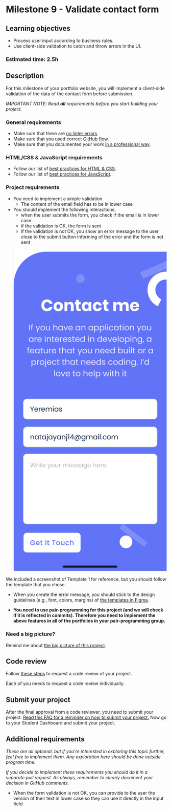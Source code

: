 # Milestone 9 - Validate contact form

## Learning objectives

- Process user input according to business rules.
- Use client-side validation to catch and throw errors in the UI.

### Estimated time: 2.5h

## Description

For this milestone of your portfolio website, you will implement a client-side validation of the data of the contact form before submission.

*IMPORTANT NOTE: Read **all** requirements before you start building your project.*

### General requirements

- Make sure that there are [no linter errors](https://github.com/microverseinc/linters-config).
- Make sure that you used correct [GitHub flow](https://github.com/microverseinc/curriculum-transversal-skills/blob/main/git-github/articles/github_flow.md).
- Make sure that you documented your work [in a professional way](https://github.com/microverseinc/curriculum-transversal-skills/blob/main/documentation/articles/professional_repo_rules.md).

### HTML/CSS & JavaScript requirements

- Follow our list of [best practices for HTML & CSS](https://github.com/microverseinc/curriculum-html-css/blob/main/articles/html_css_best_practices.md).
- Follow our list of [best practices for JavaScript](https://github.com/microverseinc/curriculum-html-css/blob/main/articles/javascript_best_practices.md).

### Project requirements

- You need to implement a simple validation
  - The content of the email field has to be in lower case
- You should implement the following interactions:
  - when the user submits the form, you check if the email is in lower case
  - if the validation is OK, the form is sent
  - if the validation is not OK, you show an error message to the user close to the submit button informing of the error and the form is not sent
  <p align="center">
    <img src="./images/m3_contact_form/contact_form.png" alt="Mobile popup" />
  </p>

We included a screenshot of Template 1 for reference, but you should follow the template that you chose.

- When you create the error message, you should stick to the design guidelines (e.g., font, colors, margins) of [the templates in Figma](https://www.figma.com/file/l7SqJ3ZfkAKih9sFxvWSR4/Microverse-Student-Project-1?node-id=0%3A1).

- **You need to use pair-programming for this project (and we will check if it is reflected in commits). Therefore you need to implement the above features in all of the portfolios in your pair-programming group.**


### Need a big picture?

Remind me about [the big picture of this project](./sneak_peek.md).

## Code review

Follow [these steps](https://github.com/microverseinc/curriculum-transversal-skills/blob/main/code-review/articles/how_to_ask_for_a_code_review.md) to request a code review of your project.


Each of you needs to request a code review individually.

## Submit your project

After the final approval from a code reviewer, you need to submit your project.
[Read this FAQ for a reminder on how to submit your project.](https://microverse.zendesk.com/hc/en-us/articles/360061344234)
Now go to your Student Dashboard and submit your project.

## Additional requirements

*These are all optional, but if you're interested in exploring this topic further, feel free to implement them. Any exploration here should be done outside program time.*

*If you decide to implement these requirements you should do it in a separate pull request. As always, remember to clearly document your decision in GitHub comments.*

- When the form validation is not OK, you can provide to the user the version of their text in lower case so they can use it directly in the input field

